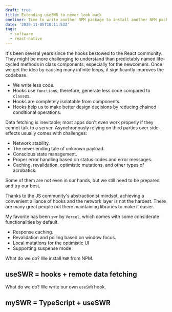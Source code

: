 ```yaml
---
draft: true
title: Extending useSWR to never look back
oneliner: Time to write another NPM package to install another NPM package.
date: '2020-11-05T10:11:53Z'
tags:
  - software
  - react-native
---
```


It's been several years since the hooks bestowed to the React community. They might be more challenging to understand than predictably named life-cycled methods in class components, especially for the newcomers. Once we get the idea by causing many infinite loops, it significantly improves the codebase.

- We write less code.
- Hooks use `function`s, therefore, generate less code compared to `class`es.
- Hooks are completely isolatable from components.
- Hooks help us to make better design decisions by reducing chained conditional operations.

Data fetching is inevitable; most apps don't even work properly if they cannot talk to a server. Asynchronously relying on third parties over side-effects usually comes with challenges:

- Network stability.
- The never ending tale of unknown payload.
- Conscious state management.
- Proper error handling based on status codes and error messages.
- Caching, revalidation, optimistic mutations, and other types of acrobatics.

Some of them are not even in our hands, but we still need to be prepared and try our best.

Thanks to the JS community's abstractionist mindset, achieving a convenient alliance of hooks and the network layer is not the hardest. There are many great people out there maintaining libraries to make it easier.

My favorite has been `swr` by `Vercel`, which comes with some considerate functionalities by default.

- Response caching.
- Revalidation and polling based on window focus.
- Local mutations for the optimistic UI
- Supporting suspense mode

What do we do?
We install `SWR` from NPM.

## useSWR = hooks + remote data fetching

What do we do?
We write our own `useSWR` hook.

## mySWR = TypeScript + useSWR
